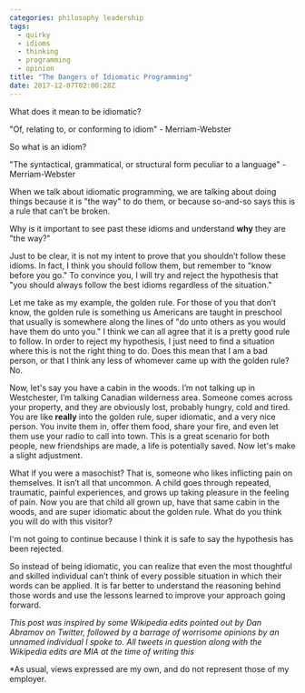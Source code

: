 ```yaml
---
categories: philosophy leadership
tags:
  - quirky
  - idioms
  - thinking
  - programming
  - opinion
title: "The Dangers of Idiomatic Programming"
date: 2017-12-07T02:00:28Z
---
```


What does it mean to be idiomatic?

"Of, relating to, or conforming to idiom" - Merriam-Webster

So what is an idiom?

"The syntactical, grammatical, or structural form peculiar to a language" - Merriam-Webster

When we talk about idiomatic programming, we are talking about doing things because it is "the way" to do them, or because so-and-so says this is a rule that can’t be broken.

Why is it important to see past these idioms and understand **why** they are "the way?"

Just to be clear, it is not my intent to prove that you shouldn’t follow these
idioms. In fact, I think you should follow them, but remember to "know before
you go." To convince you, I will try and reject the hypothesis that "you should
always follow the best idioms regardless of the situation."

Let me take as my example, the golden rule. For those of you that don’t know,
the golden rule is something us Americans are taught in preschool that usually
is somewhere along the lines of "do unto others as you would have them do unto
you." I think we can all agree that it is a pretty good rule to follow. In
order to reject my hypothesis, I just need to find a situation where this is
not the right thing to do. Does this mean that I am a bad person, or that I
think any less of whomever came up with the golden rule? No.

Now, let's say you have a cabin in the woods. I’m not talking up in
Westchester, I’m talking Canadian wilderness area. Someone comes across your
property, and they are obviously lost, probably hungry, cold and tired. You are
like **really** into the golden rule, super idiomatic, and a very nice person. You
invite them in, offer them food, share your fire, and even let them use your
radio to call into town. This is a great scenario for both people, new
friendships are made, a life is potentially saved. Now let's make a slight
adjustment.

What if you were a masochist? That is, someone who likes inflicting pain on
themselves. It isn’t all that uncommon. A child goes through repeated,
traumatic, painful experiences, and grows up taking pleasure in the feeling of
pain. Now you are that child all grown up, have that same cabin in the woods,
and are super idiomatic about the golden rule. What do you think you will do
with this visitor?

I'm not going to continue because I think it is safe to say the hypothesis has
been rejected.

So instead of being idiomatic, you can realize that even the most thoughtful
and skilled individual can’t think of every possible situation in which their
words can be applied. It is far better to understand the reasoning behind those
words and use the lessons learned to improve your approach going forward.

_This post was inspired by some Wikipedia edits pointed out by Dan Abramov on
Twitter, followed by a barrage of worrisome opinions by an unnamed individual
I spoke to. All tweets in question along with the Wikipedia edits are MIA at
the time of writing this_

\*As usual, views expressed are my own, and do not represent those of my employer.
